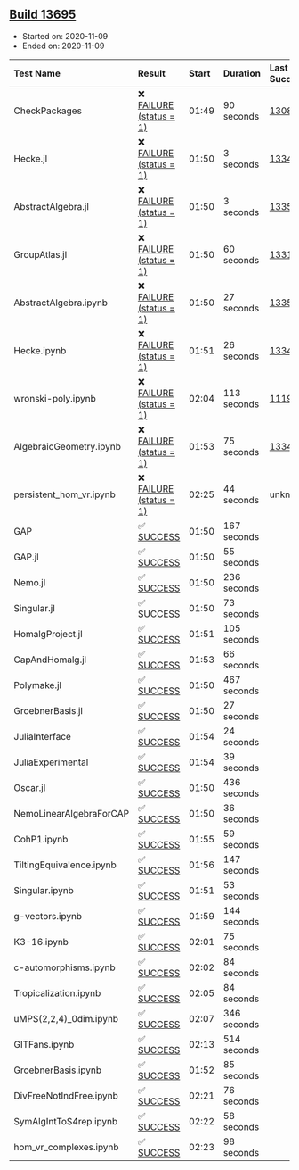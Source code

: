 ## [Build 13695](https://oscarci.mathematik.uni-kl.de/job/oscar/13695/)

* Started on: 2020-11-09
* Ended on: 2020-11-09

| Test Name    | Result | Start | Duration | Last Success | First Failure |
|:-------------|:-------|:------|:---------|:-------------|:--------------|
| CheckPackages | ❌ [FAILURE (status = 1)](https://oscarci.mathematik.uni-kl.de/job/oscar/13695/artifact/logs/build-13695/CheckPackages.log) | 01:49 | 90 seconds | [13085](https://oscarci.mathematik.uni-kl.de/job/oscar/13085/) | [13086](https://oscarci.mathematik.uni-kl.de/job/oscar/13086/) |
| Hecke.jl | ❌ [FAILURE (status = 1)](https://oscarci.mathematik.uni-kl.de/job/oscar/13695/artifact/logs/build-13695/Hecke.jl.log) | 01:50 | 3 seconds | [13341](https://oscarci.mathematik.uni-kl.de/job/oscar/13341/) | [13342](https://oscarci.mathematik.uni-kl.de/job/oscar/13342/) |
| AbstractAlgebra.jl | ❌ [FAILURE (status = 1)](https://oscarci.mathematik.uni-kl.de/job/oscar/13695/artifact/logs/build-13695/AbstractAlgebra.jl.log) | 01:50 | 3 seconds | [13355](https://oscarci.mathematik.uni-kl.de/job/oscar/13355/) | [13356](https://oscarci.mathematik.uni-kl.de/job/oscar/13356/) |
| GroupAtlas.jl | ❌ [FAILURE (status = 1)](https://oscarci.mathematik.uni-kl.de/job/oscar/13695/artifact/logs/build-13695/GroupAtlas.jl.log) | 01:50 | 60 seconds | [13311](https://oscarci.mathematik.uni-kl.de/job/oscar/13311/) | [13312](https://oscarci.mathematik.uni-kl.de/job/oscar/13312/) |
| AbstractAlgebra.ipynb | ❌ [FAILURE (status = 1)](https://oscarci.mathematik.uni-kl.de/job/oscar/13695/artifact/logs/build-13695/AbstractAlgebra.ipynb.log) | 01:50 | 27 seconds | [13355](https://oscarci.mathematik.uni-kl.de/job/oscar/13355/) | [13356](https://oscarci.mathematik.uni-kl.de/job/oscar/13356/) |
| Hecke.ipynb | ❌ [FAILURE (status = 1)](https://oscarci.mathematik.uni-kl.de/job/oscar/13695/artifact/logs/build-13695/Hecke.ipynb.log) | 01:51 | 26 seconds | [13341](https://oscarci.mathematik.uni-kl.de/job/oscar/13341/) | [13342](https://oscarci.mathematik.uni-kl.de/job/oscar/13342/) |
| wronski-poly.ipynb | ❌ [FAILURE (status = 1)](https://oscarci.mathematik.uni-kl.de/job/oscar/13695/artifact/logs/build-13695/wronski-poly.ipynb.log) | 02:04 | 113 seconds | [11192](https://oscarci.mathematik.uni-kl.de/job/oscar/11192/) | [11193](https://oscarci.mathematik.uni-kl.de/job/oscar/11193/) |
| AlgebraicGeometry.ipynb | ❌ [FAILURE (status = 1)](https://oscarci.mathematik.uni-kl.de/job/oscar/13695/artifact/logs/build-13695/AlgebraicGeometry.ipynb.log) | 01:53 | 75 seconds | [13341](https://oscarci.mathematik.uni-kl.de/job/oscar/13341/) | [13342](https://oscarci.mathematik.uni-kl.de/job/oscar/13342/) |
| persistent_hom_vr.ipynb | ❌ [FAILURE (status = 1)](https://oscarci.mathematik.uni-kl.de/job/oscar/13695/artifact/logs/build-13695/persistent_hom_vr.ipynb.log) | 02:25 | 44 seconds | unknown | unknown |
| GAP | ✅ [SUCCESS](https://oscarci.mathematik.uni-kl.de/job/oscar/13695/artifact/logs/build-13695/GAP.log) | 01:50 | 167 seconds |  |  |
| GAP.jl | ✅ [SUCCESS](https://oscarci.mathematik.uni-kl.de/job/oscar/13695/artifact/logs/build-13695/GAP.jl.log) | 01:50 | 55 seconds |  |  |
| Nemo.jl | ✅ [SUCCESS](https://oscarci.mathematik.uni-kl.de/job/oscar/13695/artifact/logs/build-13695/Nemo.jl.log) | 01:50 | 236 seconds |  |  |
| Singular.jl | ✅ [SUCCESS](https://oscarci.mathematik.uni-kl.de/job/oscar/13695/artifact/logs/build-13695/Singular.jl.log) | 01:50 | 73 seconds |  |  |
| HomalgProject.jl | ✅ [SUCCESS](https://oscarci.mathematik.uni-kl.de/job/oscar/13695/artifact/logs/build-13695/HomalgProject.jl.log) | 01:51 | 105 seconds |  |  |
| CapAndHomalg.jl | ✅ [SUCCESS](https://oscarci.mathematik.uni-kl.de/job/oscar/13695/artifact/logs/build-13695/CapAndHomalg.jl.log) | 01:53 | 66 seconds |  |  |
| Polymake.jl | ✅ [SUCCESS](https://oscarci.mathematik.uni-kl.de/job/oscar/13695/artifact/logs/build-13695/Polymake.jl.log) | 01:50 | 467 seconds |  |  |
| GroebnerBasis.jl | ✅ [SUCCESS](https://oscarci.mathematik.uni-kl.de/job/oscar/13695/artifact/logs/build-13695/GroebnerBasis.jl.log) | 01:50 | 27 seconds |  |  |
| JuliaInterface | ✅ [SUCCESS](https://oscarci.mathematik.uni-kl.de/job/oscar/13695/artifact/logs/build-13695/JuliaInterface.log) | 01:54 | 24 seconds |  |  |
| JuliaExperimental | ✅ [SUCCESS](https://oscarci.mathematik.uni-kl.de/job/oscar/13695/artifact/logs/build-13695/JuliaExperimental.log) | 01:54 | 39 seconds |  |  |
| Oscar.jl | ✅ [SUCCESS](https://oscarci.mathematik.uni-kl.de/job/oscar/13695/artifact/logs/build-13695/Oscar.jl.log) | 01:50 | 436 seconds |  |  |
| NemoLinearAlgebraForCAP | ✅ [SUCCESS](https://oscarci.mathematik.uni-kl.de/job/oscar/13695/artifact/logs/build-13695/NemoLinearAlgebraForCAP.log) | 01:50 | 36 seconds |  |  |
| CohP1.ipynb | ✅ [SUCCESS](https://oscarci.mathematik.uni-kl.de/job/oscar/13695/artifact/logs/build-13695/CohP1.ipynb.log) | 01:55 | 59 seconds |  |  |
| TiltingEquivalence.ipynb | ✅ [SUCCESS](https://oscarci.mathematik.uni-kl.de/job/oscar/13695/artifact/logs/build-13695/TiltingEquivalence.ipynb.log) | 01:56 | 147 seconds |  |  |
| Singular.ipynb | ✅ [SUCCESS](https://oscarci.mathematik.uni-kl.de/job/oscar/13695/artifact/logs/build-13695/Singular.ipynb.log) | 01:51 | 53 seconds |  |  |
| g-vectors.ipynb | ✅ [SUCCESS](https://oscarci.mathematik.uni-kl.de/job/oscar/13695/artifact/logs/build-13695/g-vectors.ipynb.log) | 01:59 | 144 seconds |  |  |
| K3-16.ipynb | ✅ [SUCCESS](https://oscarci.mathematik.uni-kl.de/job/oscar/13695/artifact/logs/build-13695/K3-16.ipynb.log) | 02:01 | 75 seconds |  |  |
| c-automorphisms.ipynb | ✅ [SUCCESS](https://oscarci.mathematik.uni-kl.de/job/oscar/13695/artifact/logs/build-13695/c-automorphisms.ipynb.log) | 02:02 | 84 seconds |  |  |
| Tropicalization.ipynb | ✅ [SUCCESS](https://oscarci.mathematik.uni-kl.de/job/oscar/13695/artifact/logs/build-13695/Tropicalization.ipynb.log) | 02:05 | 84 seconds |  |  |
| uMPS(2,2,4)_0dim.ipynb | ✅ [SUCCESS](https://oscarci.mathematik.uni-kl.de/job/oscar/13695/artifact/logs/build-13695/uMPS-2-2-4-_0dim.ipynb.log) | 02:07 | 346 seconds |  |  |
| GITFans.ipynb | ✅ [SUCCESS](https://oscarci.mathematik.uni-kl.de/job/oscar/13695/artifact/logs/build-13695/GITFans.ipynb.log) | 02:13 | 514 seconds |  |  |
| GroebnerBasis.ipynb | ✅ [SUCCESS](https://oscarci.mathematik.uni-kl.de/job/oscar/13695/artifact/logs/build-13695/GroebnerBasis.ipynb.log) | 01:52 | 85 seconds |  |  |
| DivFreeNotIndFree.ipynb | ✅ [SUCCESS](https://oscarci.mathematik.uni-kl.de/job/oscar/13695/artifact/logs/build-13695/DivFreeNotIndFree.ipynb.log) | 02:21 | 76 seconds |  |  |
| SymAlgIntToS4rep.ipynb | ✅ [SUCCESS](https://oscarci.mathematik.uni-kl.de/job/oscar/13695/artifact/logs/build-13695/SymAlgIntToS4rep.ipynb.log) | 02:22 | 58 seconds |  |  |
| hom_vr_complexes.ipynb | ✅ [SUCCESS](https://oscarci.mathematik.uni-kl.de/job/oscar/13695/artifact/logs/build-13695/hom_vr_complexes.ipynb.log) | 02:23 | 98 seconds |  |  |
